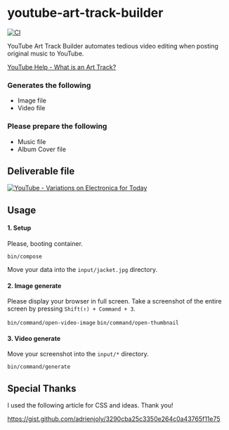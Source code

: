 # youtube-art-track-builder

[![CI](https://github.com/iamyukihiro/youtube-art-track-builder/actions/workflows/ci.yml/badge.svg?branch=main)](https://github.com/iamyukihiro/youtube-art-track-builder/actions/workflows/ci.yml)

YouTube Art Track Builder automates tedious video editing when posting original music to YouTube.

[YouTube Help - What is an Art Track?](https://support.google.com/youtube/answer/6007071?hl=en)

### Generates the following

- Image file
- Video file

### Please prepare the following

- Music file
- Album Cover file

## Deliverable file

[![YouTube - Variations on Electronica for Today](https://img.youtube.com/vi/gUQ7W164I3Y/0.jpg)](https://www.youtube.com/watch?v=gUQ7W164I3Y)

## Usage

#### 1. Setup

Please, booting container.

`bin/compose` 

Move your data into the `input/jacket.jpg` directory.

#### 2. Image generate

Please display your browser in full screen.
Take a screenshot of the entire screen by pressing `Shift(↑) + Command + 3`.

`bin/command/open-video-image`
`bin/command/open-thumbnail` 

#### 3. Video generate

Move your screenshot into the `input/*` directory.

`bin/command/generate` 

## Special Thanks

I used the following article for CSS and ideas.
Thank you!

https://gist.github.com/adrienjoly/3290cba25c3350e264c0a43765f11e75
